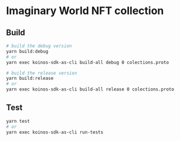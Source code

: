 # Imaginary World NFT collection

## Build
```sh
# build the debug version
yarn build:debug
# or
yarn exec koinos-sdk-as-cli build-all debug 0 colections.proto 

# build the release version
yarn build:release
# or
yarn exec koinos-sdk-as-cli build-all release 0 colections.proto 
```

## Test
```sh
yarn test
# or
yarn exec koinos-sdk-as-cli run-tests
```
